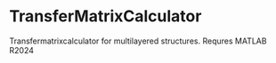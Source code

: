 # TransferMatrixCalculator
Transfermatrixcalculator for multilayered structures. Requres MATLAB R2024
